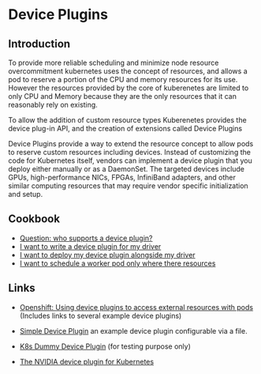 # Device Plugins

## Introduction

To provide more reliable scheduling and minimize node resource overcommitment kubernetes uses the concept of resources, and allows a pod to reserve a portion of the CPU and memory resources for its use. However the resources provided by the core of kuberenetes are limited to only CPU and Memory because they are the only resources that it can reasonably rely on existing.

To allow the addition of custom resource types Kuberenetes provides the device plug-in API, and the creation of extensions called Device Plugins

Device Plugins provide a way to extend the resource concept to allow pods to reserve custom resources including devices. Instead of customizing the code for Kubernetes itself, vendors can implement a device plugin that you deploy either manually or as a DaemonSet. The targeted devices include GPUs, high-performance NICs, FPGAs, InfiniBand adapters, and other similar computing resources that may require vendor specific initialization and setup.


## Cookbook
* [Question: who supports a device plugin?](support.md)
* [I want to write a device plugin for my driver](writing_a_device_plugin.md)
* [I want to deploy my device plugin alongside my driver](kmm_with_device_plugin.md)
* [I want to schedule a worker pod only where there resources](scheduling_with_device_plugins.md)


## Links

* [Openshift: Using device plugins to access external resources with pods](https://docs.openshift.com/container-platform/4.13/nodes/pods/nodes-pods-plugins.html) (Includes links to several example device plugins)

* [Simple Device Plugin](https://github.com/yevgeny-shnaidman/simple-device-plugin/) an example device plugin configurable via a file.

* [K8s Dummy Device Plugin](https://github.com/redhat-nfvpe/k8s-dummy-device-plugin) (for testing purpose only)

* [The NVIDIA device plugin for Kubernetes ](https://github.com/NVIDIA/k8s-device-plugin)
